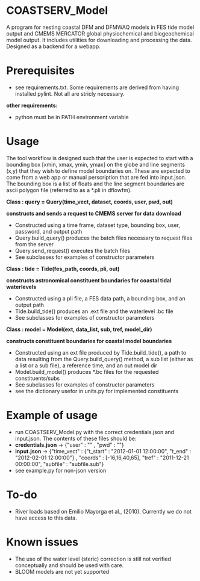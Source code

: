 # COASTSERV_Model
A program for nesting coastal DFM and DFMWAQ models in FES tide model output and CMEMS MERCATOR global physiochemical and biogeochemical model output. It includes utilities for downloading and processing the data. 
Designed as a backend for a webapp.

# Prerequisites
* see requirements.txt. Some requirements are derived from having installed pylint. Not all are stricly necessary.

**other requirements:**
* python must be in PATH environment variable

# Usage
The tool workflow is designed such that the user is expected to start with a bounding box [xmin, xmax, ymin, ymax] on the globe and line segments (x,y) that they wish to define model boundaries on.
These are expected to come from a web app or manual perscription that are fed into input.json. The bounding box is a list of floats and the line segment boundaries are ascii polygon file (referred to as a *.pli in dflowfm).

**Class : query = Query(time_vect, dataset, coords, user, pwd, out)**

**constructs and sends a request to CMEMS server for data download**
* Constructed using a time frame, dataset type,  bounding box, user, password, and output path
* Query.build_query() produces the batch files necessary to request files from the server
* Query.send_request() executes the batch files
* See subclasses for examples of constructor parameters

**Class : tide = Tide(fes_path, coords, pli, out)**

**constructs astronomical constituent boundaries for coastal tidal waterlevels**
* Constructed using a pli file, a FES data path,  a bounding box, and an output path
* Tide.build_tide() produces an .ext file and the waterlevel .bc file
* See subclasses for examples of constructor parameters

**Class : model = Model(ext, data_list, sub, tref, model_dir)**

**constructs constituent boundaries for coastal model boundaries**
* Constructed using an ext file produced by Tide.build_tide(), a path to data resulting from the Query.build_query() method, a sub list (either as a list or a sub file), a reference time, and an out model dir
* Model.build_model() produces *.bc files for the requested constituents/subs
* See subclasses for examples of constructor parameters
* see the dictionary usefor in units.py for implemented constituents

# Example of usage
* run COASTSERV_Model.py with the correct credentials.json and input.json. The contents of these files should be:
* **credentials.json** -> {"user" : "" , "pwd" : ""}
* **input.json** -> {"time_vect"  : {"t_start" : "2012-01-01 12:00:00", "t_end" : "2012-02-01 12:00:00"} , "coords" :  [-16,16,40,65],     "tref"      : "2011-12-21 00:00:00", "subfile" : "subfile.sub"}
* see example.py for non-json version

# To-do
* River loads based on Emilio Mayorga et al., (2010). Currently we do not have access to this data.

# Known issues
* The use of the water level (steric) correction is still not verified conceptually and should be used with care.
* BLOOM models are not yet supported

